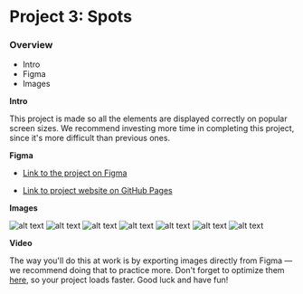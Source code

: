 # Project 3: Spots

### Overview

- Intro
- Figma
- Images

**Intro**

This project is made so all the elements are displayed correctly on popular screen sizes. We recommend investing more time in completing this project, since it's more difficult than previous ones.

**Figma**

- [Link to the project on Figma](https://www.figma.com/file/BBNm2bC3lj8QQMHlnqRsga/Sprint-3-Project-%E2%80%94-Spots?type=design&node-id=2%3A60&mode=design&t=afgNFybdorZO6cQo-1)

- [Link to project website on GitHub Pages](https://hitec86.github.io/se_project_spots/)

**Images**

![alt text](<pexels-kassandre-pedro-8639743 1 (1)-1.png>) ![alt text](<pexels-kassandre-pedro-8639743 1 (2)-1.png>) ![alt text](<pexels-kassandre-pedro-8639743 1 (3)-1.png>) ![alt text](<pexels-kassandre-pedro-8639743 1 (4)-1.png>) ![alt text](<pexels-kassandre-pedro-8639743 1 (5)-1.png>) ![alt text](<pexels-kassandre-pedro-8639743 1-1.png>) ![alt text](Avatar-1.png)

**Video**

The way you'll do this at work is by exporting images directly from Figma — we recommend doing that to practice more. Don't forget to optimize them [here](https://tinypng.com/), so your project loads faster.
Good luck and have fun!

